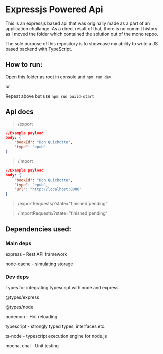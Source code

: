 # Expressjs Powered Api

This is an expressjs based api that was originally made as a part of an application challange.
As a direct result of that, there is no commit history as I moved the folder which contained the solution out of the mono repoo.

The sole purpose of this repository is to showcase my ability to write a JS based backend with TypeScript.

## How to run:

Open this folder as root in console and  ```npm run dev```

or

Repeat above but use ```npm run build-start```

## Api docs

> /export

```JSON 
//Example payload
body: {
	"bookId": "Don Quichotte",
	"type": "epub"
}
```

> /import

```JSON 
//Example payload
body: {
	"bookId": "Don Quichotte",
	"type": "epub",
    "url": "http://localhost:8080"
}
```

> /exportRequests/?state="finished|pending"

> /importRequests/?state="finished|pending"

## Dependencies used:

### Main deps
express - Rest API framework

node-cache - simulating storage


### Dev deps
Types for integrating typescript with node and express

@types/express

@types/node

nodemon - Hot reloading

typescript - strongly typed types, interfaces etc.

ts-node - typescript execution engine for node.js

mocha, chai - Unit testing
